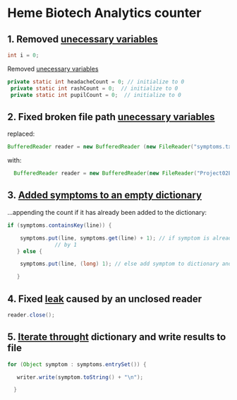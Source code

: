 # Heme Biotech Analytics counter

## 1. Removed [unecessary variables](https://github.com/abdoum/Project_DA_Java_EN_Come_to_the_Rescue_of_a_Java_Application/blob/master/Project02Eclipse/src/com/hemebiotech/analytics/AnalyticsCounter.java#L17)

```java
int i = 0;
```

Removed [unecessary variables](https://github.com/abdoum/Project_DA_Java_EN_Come_to_the_Rescue_of_a_Java_Application/blob/master/Project02Eclipse/src/com/hemebiotech/analytics/AnalyticsCounter.java#L8)

```java
private static int headacheCount = 0; // initialize to 0
 private static int rashCount = 0;  // initialize to 0
 private static int pupilCount = 0;  // initialize to 0
```

## 2. Fixed broken file path [unecessary variables](https://github.com/abdoum/Project_DA_Java_EN_Come_to_the_Rescue_of_a_Java_Application/blob/master/Project02Eclipse/src/com/hemebiotech/analytics/AnalyticsCounter.java#L14)

replaced:

```java
BufferedReader reader = new BufferedReader (new FileReader("symptoms.txt"));
```

with:

```java
  BufferedReader reader = new BufferedReader(new FileReader("Project02Eclipse/symptoms.txt"));
```

## 3. [Added symptoms to an empty dictionary](https://github.com/abdoum/Project_DA_Java_EN_Come_to_the_Rescue_of_a_Java_Application/blob/master/Project02Eclipse/src/com/hemebiotech/analytics/AnalyticsCounter.java#L21)

...appending the count if it has already been added to the dictionary:

```java
if (symptoms.containsKey(line)) {

    symptoms.put(line, symptoms.get(line) + 1); // if symptom is already in dictionary, increment its count
               // by 1
   } else {

    symptoms.put(line, (long) 1); // else add symptom to dictionary and mark its count as 1

   }

```

## 4. Fixed [leak](https://github.com/abdoum/Project_DA_Java_EN_Come_to_the_Rescue_of_a_Java_Application/blob/master/Project02Eclipse/src/com/hemebiotech/analytics/AnalyticsCounter.java#L35) caused by an unclosed reader

```java
reader.close();
```

## 5. [Iterate throught](https://github.com/abdoum/Project_DA_Java_EN_Come_to_the_Rescue_of_a_Java_Application/blob/master/Project02Eclipse/src/com/hemebiotech/analytics/AnalyticsCounter.java#L38) dictionary and write results to file

```java
for (Object symptom : symptoms.entrySet()) {

   writer.write(symptom.toString() + "\n");

  }

```
